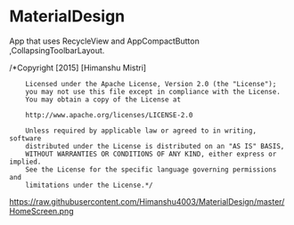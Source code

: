 # MaterialDesign
App that uses RecycleView and AppCompactButton ,CollapsingToolbarLayout. 


/*Copyright [2015] [Himanshu Mistri]

        Licensed under the Apache License, Version 2.0 (the "License");
        you may not use this file except in compliance with the License.
        You may obtain a copy of the License at

        http://www.apache.org/licenses/LICENSE-2.0

        Unless required by applicable law or agreed to in writing, software
        distributed under the License is distributed on an "AS IS" BASIS,
        WITHOUT WARRANTIES OR CONDITIONS OF ANY KIND, either express or implied.
        See the License for the specific language governing permissions and
        limitations under the License.*/


https://raw.githubusercontent.com/Himanshu4003/MaterialDesign/master/HomeScreen.png
